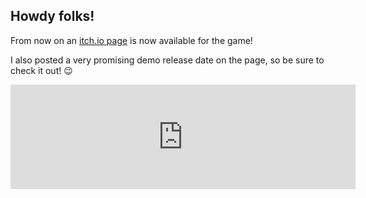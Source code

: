## Howdy folks!

From now on an [itch.io page](https://dandrewbox.itch.io/mainasutto-ina) is now available for the game!

I also posted a very promising demo release date on the page, so be sure to check it out! :wink:

<div class="image-container">

<iframe frameborder="0" src="https://itch.io/embed/1534965?bg_color=07071e&amp;fg_color=c4d1dd&amp;link_color=fb922b&amp;border_color=36365f" width="552" height="167"><a href="https://dandrewbox.itch.io/mainasutto-ina">Mainasutto: I'm not Alone (Demo) by D'Andrëw Box</a></iframe>

</div>
